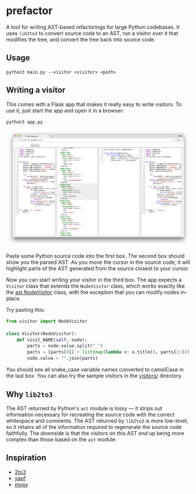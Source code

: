# prefactor
A tool for writing AST-based refactorings for large Python codebases. It uses `lib2to3` to convert source code to an AST, run a visitor over it that modifies the tree, and convert the tree back into source code.

## Usage

```
python3 main.py --visitor <visitor> <path>
```

## Writing a visitor

This comes with a Flask app that makes it really easy to write visitors. To use it, just start the app and open it in a browser:
```
python3 app.py
```
![screenshot](https://raw.githubusercontent.com/banga/prefactor/master/screenshot.png)

Paste some Python source code into the first box. The second box should show you the parsed AST. As you move the cursor in the source code, it will highlight parts of the AST generated from the source closest to your cursor.

Now you can start writing your visitor in the third box. The app expects a `Visitor` class that extends the `NodeVisitor` class, which works exactly like the [ast.NodeVisitor](https://docs.python.org/2/library/ast.html#ast.NodeVisitor) class, with the exception that you can modify nodes in-place.

Try pasting this:

```python
from visitor import NodeVisitor

class Visitor(NodeVisitor):
    def visit_NAME(self, node):
        parts = node.value.split("_")
        parts = [parts[0]] + list(map(lambda x: x.title(), parts[1:]))
        node.value = "".join(parts)
```

You should see all snake_case variable names converted to camelCase in the last box. You can also try the sample visitors in the [visitors/](https://github.com/banga/prefactor/tree/master/visitors) directory.

## Why `lib2to3`

The AST returned by Python's `ast` module is lossy — it strips out information necessary for recreating the source code with the correct whitespace and comments. The AST returned by `lib2to3` is more low-level, so it retains all of the information required to regenerate the source code faithfully. The downside is that the visitors on this AST end up being more complex than those based on the `ast` module.

## Inspiration
- [2to3](https://docs.python.org/3.0/library/2to3.html)
- [yapf](https://github.com/google/yapf)
- [mypy](https://github.com/python/mypy)

